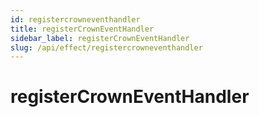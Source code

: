 ```yaml
---
id: registercrowneventhandler
title: registerCrownEventHandler
sidebar_label: registerCrownEventHandler
slug: /api/effect/registercrowneventhandler
---
```


# registerCrownEventHandler